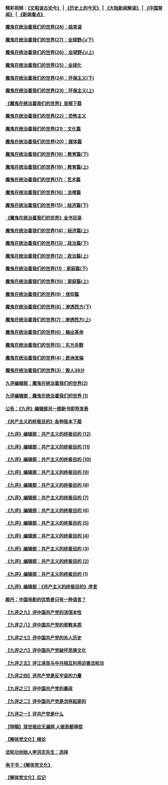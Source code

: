 #### 精彩视频：[《文昭谈古论今》](http://45.32.25.56/wenzhao) | [《历史上的今天》](http://45.32.25.56/today-in-history) | [《大陆新闻解读》](http://45.32.25.56/ntdtv-comedy) | [《中国禁闻》](http://45.32.25.56/ntdtv-news) | [《新闻看点》](http://45.32.25.56/news-insight) 

 #### [魔鬼在统治着我们的世界(28)：结束语](../pages/nsc422/n10936246.md?t=02100445) 

#### [魔鬼在统治着我们的世界(27)：全球野心(下)](../pages/nsc422/n10928319.md?t=02100445) 

#### [魔鬼在统治着我们的世界(26)：全球野心(上)](../pages/nsc422/n10900318.md?t=02100445) 

#### [魔鬼在统治着我们的世界(25)：全球化](../pages/nsc422/n10788205.md?t=02100445) 

#### [魔鬼在统治着我们的世界(24)：环保主义(下)](../pages/nsc422/n10695307.md?t=02100445) 

#### [魔鬼在统治着我们的世界(23)：环保主义(上)](../pages/nsc422/n10688613.md?t=02100445) 

#### [《魔鬼在统治着我们的世界》音频下载](../pages/nsc422/n10635553.md?t=02100445) 

#### [魔鬼在统治着我们的世界(22)：恐怖主义](../pages/nsc422/n10614727.md?t=02100445) 

#### [魔鬼在统治着我们的世界(21)：文化篇](../pages/nsc422/n10597706.md?t=02100445) 

#### [魔鬼在统治着我们的世界(20)：媒体篇](../pages/nsc422/n10586579.md?t=02100445) 

#### [魔鬼在统治着我们的世界(19)：教育篇(下)](../pages/nsc422/n10564808.md?t=02100445) 

#### [魔鬼在统治着我们的世界(18)：教育篇(上)](../pages/nsc422/n10526970.md?t=02100445) 

#### [魔鬼在统治着我们的世界(17)：艺术篇](../pages/nsc422/n10499093.md?t=02100445) 

#### [魔鬼在统治着我们的世界(16)：法律篇](../pages/nsc422/n10485969.md?t=02100445) 

#### [魔鬼在统治着我们的世界(15)：经济篇(下)](../pages/nsc422/n10469975.md?t=02100445) 

#### [《魔鬼在统治着我们的世界》全书目录](../pages/nsc422/n10464261.md?t=02100445) 

#### [魔鬼在统治着我们的世界(14)：经济篇(上)](../pages/nsc422/n10457370.md?t=02100445) 

#### [魔鬼在统治着我们的世界(13)：政治篇(下)](../pages/nsc422/n10448270.md?t=02100445) 

#### [魔鬼在统治着我们的世界(12)：政治篇(上)](../pages/nsc422/n10444576.md?t=02100445) 

#### [魔鬼在统治着我们的世界(11)：家庭篇(下)](../pages/nsc422/n10440961.md?t=02100445) 

#### [魔鬼在统治着我们的世界(10)：家庭篇(上)](../pages/nsc422/n10435448.md?t=02100445) 

#### [魔鬼在统治着我们的世界(9)：信仰篇](../pages/nsc422/n10432159.md?t=02100445) 

#### [魔鬼在统治着我们的世界(8)：渗透西方(下)](../pages/nsc422/n10429603.md?t=02100445) 

#### [魔鬼在统治着我们的世界(7)：渗透西方(上)](../pages/nsc422/n10426013.md?t=02100445) 

#### [魔鬼在统治着我们的世界(6)：输出革命](../pages/nsc422/n10421536.md?t=02100445) 

#### [魔鬼在统治着我们的世界(5)：东方杀戮](../pages/nsc422/n10417707.md?t=02100445) 

#### [魔鬼在统治着我们的世界(4)：欧洲发端](../pages/nsc422/n10414890.md?t=02100445) 

#### [魔鬼在统治着我们的世界(3)：毁人36计](../pages/nsc422/n10411583.md?t=02100445) 

#### [九评编辑部：魔鬼在统治着我们的世界(2)](../pages/nsc422/n10410036.md?t=02100445) 

#### [九评编辑部：魔鬼在统治着我们的世界 (1)](../pages/nsc422/n10406825.md?t=02100445) 

#### [公告：《九评》编辑部另一部新书即将发表](../pages/nsc422/n10405104.md?t=02100445) 

#### [《共产主义的终极目的》各种版本下载](../pages/nsc422/n10022138.md?t=02100445) 

#### [《九评》编辑部：共产主义的终极目的 (12)](../pages/nsc422/n9933272.md?t=02100445) 

#### [《九评》编辑部：共产主义的终极目的 (11)](../pages/nsc422/n9924973.md?t=02100445) 

#### [《九评》编辑部：共产主义的终极目的 (10)](../pages/nsc422/n9920883.md?t=02100445) 

#### [《九评》编辑部：共产主义的终极目的 (9)](../pages/nsc422/n9916363.md?t=02100445) 

#### [《九评》编辑部：共产主义的终极目的 (8)](../pages/nsc422/n9912488.md?t=02100445) 

#### [《九评》编辑部：共产主义的终极目的 (7)](../pages/nsc422/n9901176.md?t=02100445) 

#### [《九评》编辑部：共产主义的终极目的 (6)](../pages/nsc422/n9899359.md?t=02100445) 

#### [《九评》编辑部：共产主义的终极目的 (5)](../pages/nsc422/n9893174.md?t=02100445) 

#### [《九评》编辑部：共产主义的终极目的 (4)](../pages/nsc422/n9891246.md?t=02100445) 

#### [《九评》编辑部：共产主义的终极目的 (3)](../pages/nsc422/n9879879.md?t=02100445) 

#### [《九评》编辑部：共产主义的终极目的 (2)](../pages/nsc422/n9876205.md?t=02100445) 

#### [《九评》编辑部：共产主义的终极目的 (1)](../pages/nsc422/n9865857.md?t=02100445) 

#### [《九评》编辑部：《共产主义的终极目的》序言](../pages/nsc422/n9862666.md?t=02100445) 

#### [颜丹：中国电影的优势是只有一种语言？](../pages/nsc422/n9583062.md?t=02100445) 

#### [【九评之九】评中国共产党的流氓本性](../pages/nsc422/n737542.md?t=02100445) 

#### [【九评之八】评中国共产党的邪教本质](../pages/nsc422/n735942.md?t=02100445) 

#### [【九评之七】评中国共产党的杀人历史](../pages/nsc422/n733806.md?t=02100445) 

#### [【九评之六】评中国共产党破坏民族文化](../pages/nsc422/n731667.md?t=02100445) 

#### [【九评之五】评江泽民与中共相互利用迫害法轮功](../pages/nsc422/n730058.md?t=02100445) 

#### [【九评之四】评共产党是反宇宙的力量](../pages/nsc422/n727814.md?t=02100445) 

#### [【九评之三】评中国共产党的暴政](../pages/nsc422/n725597.md?t=02100445) 

#### [【九评之二】评中国共产党是怎样起家的](../pages/nsc422/n723946.md?t=02100445) 

#### [【九评之一】评共产党是什么](../pages/nsc422/n722529.md?t=02100445) 

#### [【特稿】现世报应无漏网 人做恶都得偿](../pages/nsc422/n4215167.md?t=02100445) 

#### [【解体党文化】绪论](../pages/nsc422/n1449356.md?t=02100445) 

#### [法轮功创始人李洪志先生：选择](../pages/nsc422/n3580738.md?t=02100445) 

#### [电子书：《解体党文化》](../pages/nsc422/n1573484.md?t=02100445) 

#### [【解体党文化】后记](../pages/nsc422/n1531999.md?t=02100445) 

